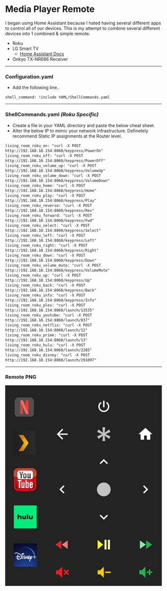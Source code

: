 # Media Player Remote #
I began using Home Assistant because I hated having several different apps to control all of our devices. This is my attempt to combine several different devices into 1 combined & simple remote.
- Roku
- LG Smart TV
  - [Home Assistant Docs](https://www.home-assistant.io/integrations/webostv)
- Onkyo TX-NR686 Receiver
***
### Configuration.yaml ###
- Add the following line..
```
shell_command: !include YAML/ShellCommands.yaml
```
***
### ShellCommands.yaml *(Roku Specific)* ###
- Create a file in your YAML directory and paste the below cheat sheet.
- Alter the below IP to mimic your network infrastructure. Definetely recommend Static IP assignments at the Router level.
```
living_room_roku_on: "curl -X POST http://192.168.10.154:8060/keypress/PowerOn"
living_room_roku_off: "curl -X POST http://192.168.10.154:8060/keypress/PowerOff"
living_room_roku_volume_up: "curl -X POST http://192.168.10.154:8060/keypress/VolumeUp"
living_room_roku_volume_down: "curl -X POST http://192.168.10.154:8060/keypress/VolumeDown"
living_room_roku_home: "curl -X POST http://192.168.10.154:8060/keypress/Home"
living_room_roku_play: "curl -X POST http://192.168.10.154:8060/keypress/Play"
living_room_roku_reverse: "curl -X POST http://192.168.10.154:8060/keypress/Rev"
living_room_roku_forward: "curl -X POST http://192.168.10.154:8060/keypress/Fwd"
living_room_roku_select: "curl -X POST http://192.168.10.154:8060/keypress/Select"
living_room_roku_left: "curl -X POST http://192.168.10.154:8060/keypress/Left"
living_room_roku_right: "curl -X POST http://192.168.10.154:8060/keypress/Right"
living_room_roku_down: "curl -X POST http://192.168.10.154:8060/keypress/Down"
living_room_roku_volume_mute: "curl -X POST http://192.168.10.154:8060/keypress/VolumeMute"
living_room_roku_up: "curl -X POST http://192.168.10.154:8060/keypress/Up"
living_room_roku_back: "curl -X POST http://192.168.10.154:8060/keypress/Back"
living_room_roku_info: "curl -X POST http://192.168.10.154:8060/keypress/Info"
living_room_roku_plex: "curl -X POST http://192.168.10.154:8060/launch/13535"
living_room_roku_youtube: "curl -X POST http://192.168.10.154:8060/launch/837"
living_room_roku_netflix: "curl -X POST http://192.168.10.154:8060/launch/12"
living_room_roku_prime: "curl -X POST http://192.168.10.154:8060/launch/13"
living_room_roku_hulu: "curl -X POST http://192.168.10.154:8060/launch/2285"
living_room_roku_disney: "curl -X POST http://192.168.10.154:8060/launch/291097"
```
***
### Remote PNG ###
![This is the template I use to add custom logos for a personal remote](resources/_SDM_Remote.png)

